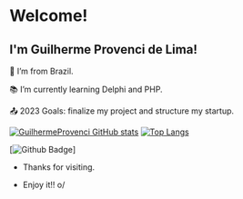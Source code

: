 # Welcome!

 

## I'm Guilherme Provenci de Lima!


:house_with_garden: I’m from Brazil.

:books: I’m currently learning Delphi and PHP.

:outbox_tray: 2023 Goals: finalize my project and structure my startup.


[![GuilhermeProvenci GitHub stats](https://github-readme-stats.vercel.app/api?username=GuilhermeProvenci)](https://github.com/GuilhermeProvenci/github-readme-stats)
[![Top Langs](https://github-readme-stats-git-masterrstaa-rickstaa.vercel.app/api/top-langs/?username=GuilhermeProvenci)](https://github.com/GuilhermeProvenci/github-readme-stats)


[![Github Badge](https://img.shields.io/badge/-Github-000?style=flat-square&logo=Github&logoColor=white&link)]


- Thanks for visiting.

- Enjoy it!! o/
